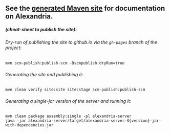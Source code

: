 See the [generated Maven site](http://huygensING.github.io/alexandria) for documentation on Alexandria.
------

##### (cheat-sheet to publish the site):

###### Dry-run of publishing the site to github.io via the `gh-pages` branch of the project:
	mvn scm-publish:publish-scm -Dscmpublish.dryRun=true

###### Generating the site and publishing it:
	mvn clean verify site:site site:stage scm-publish:publish-scm

###### Generating a single-jar version of the server and running it:
	mvn clean package assembly:single -pl alexandria-server
	java -jar alexandria-server/target/alexandria-server-${version}-jar-with-dependencies.jar
